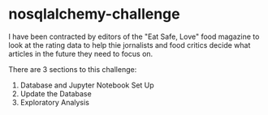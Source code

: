 # nosqlalchemy-challenge

I have been contracted by editors of the "Eat Safe, Love" food magazine to look at the rating data to help thie jornalists and food critics decide what articles in the future they need to focus on. 

There are 3 sections to this challenge:
1. Database and Jupyter Notebook Set Up
2. Update the Database
3. Exploratory Analysis



